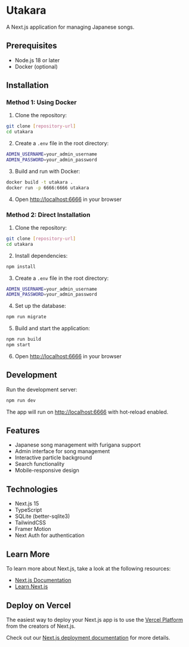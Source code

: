 # Utakara

A Next.js application for managing Japanese songs.

## Prerequisites

- Node.js 18 or later
- Docker (optional)

## Installation

### Method 1: Using Docker

1. Clone the repository:
```bash
git clone [repository-url]
cd utakara
```

2. Create a `.env` file in the root directory:
```bash
ADMIN_USERNAME=your_admin_username
ADMIN_PASSWORD=your_admin_password
```

3. Build and run with Docker:
```bash
docker build -t utakara .
docker run -p 6666:6666 utakara
```

4. Open [http://localhost:6666](http://localhost:6666) in your browser

### Method 2: Direct Installation

1. Clone the repository:
```bash
git clone [repository-url]
cd utakara
```

2. Install dependencies:
```bash
npm install
```

3. Create a `.env` file in the root directory:
```bash
ADMIN_USERNAME=your_admin_username
ADMIN_PASSWORD=your_admin_password
```

4. Set up the database:
```bash
npm run migrate
```

5. Build and start the application:
```bash
npm run build
npm start
```

6. Open [http://localhost:6666](http://localhost:6666) in your browser

## Development

Run the development server:

```bash
npm run dev
```

The app will run on [http://localhost:6666](http://localhost:6666) with hot-reload enabled.

## Features

- Japanese song management with furigana support
- Admin interface for song management
- Interactive particle background
- Search functionality
- Mobile-responsive design

## Technologies

- Next.js 15
- TypeScript
- SQLite (better-sqlite3)
- TailwindCSS
- Framer Motion
- Next Auth for authentication

## Learn More

To learn more about Next.js, take a look at the following resources:
- [Next.js Documentation](https://nextjs.org/docs)
- [Learn Next.js](https://nextjs.org/learn)

## Deploy on Vercel

The easiest way to deploy your Next.js app is to use the [Vercel Platform](https://vercel.com/new?utm_medium=default-template&filter=next.js&utm_source=create-next-app&utm_campaign=create-next-app-readme) from the creators of Next.js.

Check out our [Next.js deployment documentation](https://nextjs.org/docs/app/building-your-application/deploying) for more details.
